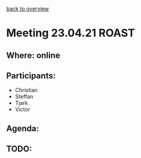 [back to overview](../meetingNotes.md)
# Meeting 23.04.21 ROAST
## Where: online
## Participants: 
- Christian
- Steffan
- Tjark
- Victor
## Agenda: 

## TODO: 
